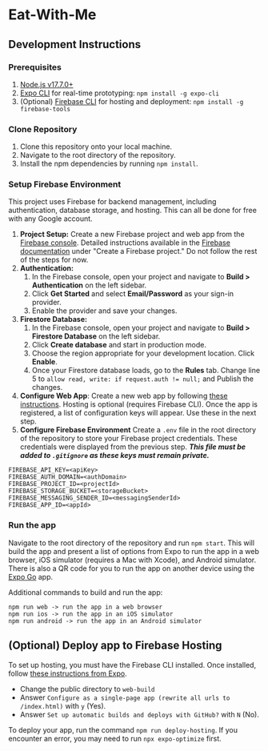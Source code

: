 # Eat-With-Me

## Development Instructions

### Prerequisites
1. [Node.js v17.7.0+](https://nodejs.org/)
2. [Expo CLI](https://expo.dev/tools#cli) for real-time prototyping: `npm install -g expo-cli`
3. (Optional) [Firebase CLI](https://firebase.google.com/docs/cli) for hosting and deployment: `npm install -g firebase-tools`

### Clone Repository
1. Clone this repository onto your local machine.
2. Navigate to the root directory of the repository.
3. Install the npm dependencies by running `npm install`.

### Setup Firebase Environment
This project uses Firebase for backend management, including authentication, database storage, and hosting. This can all be done for free with any Google account.
1. **Project Setup:** Create a new Firebase project and web app from the [Firebase console](https://console.firebase.google.com/). Detailed instructions available in the [Firebase documentation](https://firebase.google.com/docs/web/setup#create-project) under "Create a Firebase project." Do not follow the rest of the steps for now.
2. **Authentication:**
   1. In the Firebase console, open your project and navigate to **Build > Authentication** on the left sidebar.
   2. Click **Get Started** and select **Email/Password** as your sign-in provider.
   3. Enable the provider and save your changes.
3. **Firestore Database:**
   1. In the Firebase console, open your project and navigate to **Build > Firestore Database** on the left sidebar.
   2. Click **Create database** and start in production mode.
   3. Choose the region appropriate for your development location. Click **Enable**.
   4. Once your Firestore database loads, go to the **Rules** tab. Change line 5 to `allow read, write: if request.auth != null;` and Publish the changes.
4. **Configure Web App**: Create a new web app by following [these instructions](https://firebase.google.com/docs/web/setup#register-app). Hosting is optional (requires Firebase CLI). Once the app is registered, a list of configuration keys will appear. Use these in the next step.
5. **Configure Firebase Environment** Create a `.env` file in the root directory of the repository to store your Firebase project credentials. These credentials were displayed from the previous step. **_This file must be added to `.gitignore` as these keys must remain private._**

```
FIREBASE_API_KEY=<apiKey>
FIREBASE_AUTH_DOMAIN=<authDomain>
FIREBASE_PROJECT_ID=<projectId>
FIREBASE_STORAGE_BUCKET=<storageBucket>
FIREBASE_MESSAGING_SENDER_ID=<messagingSenderId>
FIREBASE_APP_ID=<appId>
```

### Run the app
Navigate to the root directory of the repository and run `npm start`. This will build the app and present a list of options from Expo to run the app in a web browser, iOS simulator (requires a Mac with Xcode), and Android simulator. There is also a QR code for you to run the app on another device using the [Expo Go](https://expo.dev/client) app.

Additional commands to build and run the app:
```
npm run web -> run the app in a web browser
npm run ios -> run the app in an iOS simulator
npm run android -> run the app in an Android simulator
```

## (Optional) Deploy app to Firebase Hosting

To set up hosting, you must have the Firebase CLI installed. Once installed, follow [these instructions from Expo](https://docs.expo.dev/distribution/publishing-websites/#firebase-hosting).

- Change the public directory to `web-build`
- Answer `Configure as a single-page app (rewrite all urls to /index.html)` with `y` (Yes).
- Answer `Set up automatic builds and deploys with GitHub?` with `N` (No).
  
To deploy your app, run the command `npm run deploy-hosting`. If you encounter an error, you may need to run `npx expo-optimize` first.